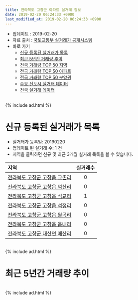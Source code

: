 ```yaml
---
title: 전라북도 고창군 아파트 실거래 정보
date: 2019-02-20 06:24:33 +0900
last_modified_at: 2019-02-20 06:24:33 +0900
---
```


* 업데이트 : 2019-02-20
* 자료 출처 : [국토교통부 실거래가 공개시스템](http://rt.molit.go.kr)
* 바로 가기
    * [신규 등록된 실거래가 목록](#신규-등록된-실거래가-목록)
    * [최근 5년간 거래량 추이](#최근-5년간-거래량-추이)
    * [전국 거래량 TOP 50 지역](https://inasie.github.io/apt-trade-info/최근-3개월-전국에서-가장-거래가-많이-발생한-지역)
    * [전국 거래량 TOP 50 아파트](https://inasie.github.io/apt-trade-info/최근-3개월-전국에서-가장-거래가-많이-발생한-아파트)
    * [전국 거래량 TOP 50 분양권](https://inasie.github.io/apt-trade-info/최근-3개월-전국에서-가장-거래가-많이-발생한-분양권)
    * [주요 신도시 실거래 데이터](https://inasie.github.io/apt-trade-info/주요-신도시)
    * [전국 실거래 데이터](https://inasie.github.io/apt-trade-info/전국)

<br>
{% include ad.html %}
<br>

# 신규 등록된 실거래가 목록
* 실거래가 등록일: 20190220
* 업데이트 된 실거래 수: 1 건
* 지역을 클릭하면 신규 및 최근 3개월 실거래 목록을 볼 수 있습니다.


|지역|실거래수|
|:---|:---:|
|[전라북도 고창군 고창읍 교촌리](https://inasie.github.io/apt-trade-info/전라북도-고창군-고창읍-교촌리)|0|
|[전라북도 고창군 고창읍 덕산리](https://inasie.github.io/apt-trade-info/전라북도-고창군-고창읍-덕산리)|0|
|[전라북도 고창군 고창읍 석교리](https://inasie.github.io/apt-trade-info/전라북도-고창군-고창읍-석교리)|1|
|[전라북도 고창군 고창읍 석정리](https://inasie.github.io/apt-trade-info/전라북도-고창군-고창읍-석정리)|0|
|[전라북도 고창군 고창읍 월곡리](https://inasie.github.io/apt-trade-info/전라북도-고창군-고창읍-월곡리)|0|
|[전라북도 고창군 고창읍 읍내리](https://inasie.github.io/apt-trade-info/전라북도-고창군-고창읍-읍내리)|0|
|[전라북도 고창군 대산면 매산리](https://inasie.github.io/apt-trade-info/전라북도-고창군-대산면-매산리)|0|


<br>
{% include ad.html %}
<br>

# 최근 5년간 거래량 추이


<div style="width:100%;">
    <canvas id="deal_progress" height="200"></canvas>
</div>

<script>
new Chart(document.getElementById("deal_progress"), {
    type: 'line',
    data: {
        labels: ['201402','201403','201404','201405','201406','201407','201408','201409','201410','201411','201412','201501','201502','201503','201504','201505','201506','201507','201508','201509','201510','201511','201512','201601','201602','201603','201604','201605','201606','201607','201608','201609','201610','201611','201612','201701','201702','201703','201704','201705','201706','201707','201708','201709','201710','201711','201712','201801','201802','201803','201804','201805','201806','201807','201808','201809','201810','201811','201812','201901','201902'],
        datasets: [{
            label: '매매',
            pointRadius: 1,
            data: [15, 18, 15, 18, 7, 15, 11, 18, 25, 12, 15, 19, 20, 15, 16, 13, 14, 10, 8, 12, 17, 10, 15, 13, 20, 17, 13, 10, 14, 9, 17, 9, 17, 14, 11, 6, 26, 27, 16, 18, 21, 20, 25, 16, 16, 13, 9, 20, 19, 18, 14, 19, 13, 17, 14, 15, 23, 25, 14, 11, 4],
            borderColor: "rgba(255, 201, 14, 1)",
            backgroundColor: "rgba(255, 201, 14, 0.5)",
            fill: false,
            lineTension: 0
        },{
            label: '전월세',
            pointRadius: 1,
            data: [10, 2, 3, 5, 3, 7, 2, 7, 10, 4, 2, 8, 6, 5, 5, 2, 2, 5, 4, 2, 3, 12, 6, 8, 2, 6, 7, 7, 3, 3, 3, 4, 6, 3, 7, 4, 9, 10, 14, 6, 5, 7, 3, 6, 4, 14, 3, 4, 5, 5, 3, 3, 4, 3, 5, 2, 4, 4, 8, 4, 2],
            borderColor: "rgba(0, 141, 185, 1)",
            backgroundColor: "rgba(0, 141, 185, 0.5)",
            fill: false,
            lineTension: 0
        }
        ]
    },
    options: {
        responsive: true,
        title: {
            display: false
        },
        tooltips: {
            mode: 'index',
            intersect: false
        },
        hover: {
            mode: 'nearest',
            intersect: true
        },
        scales: {
            xAxes: [{
                display: true,
                scaleLabel: {
                    display: true,
                    labelString: '년/월'
                }
            }],
            yAxes: [{
                display: true,
                ticks: {
                    suggestedMin: 0,
                },
                scaleLabel: {
                    display: true,
                    labelString: '실거래 수'
                }
            }]
        }
    }
});

</script>


<br>
{% include ad.html %}
<br>

